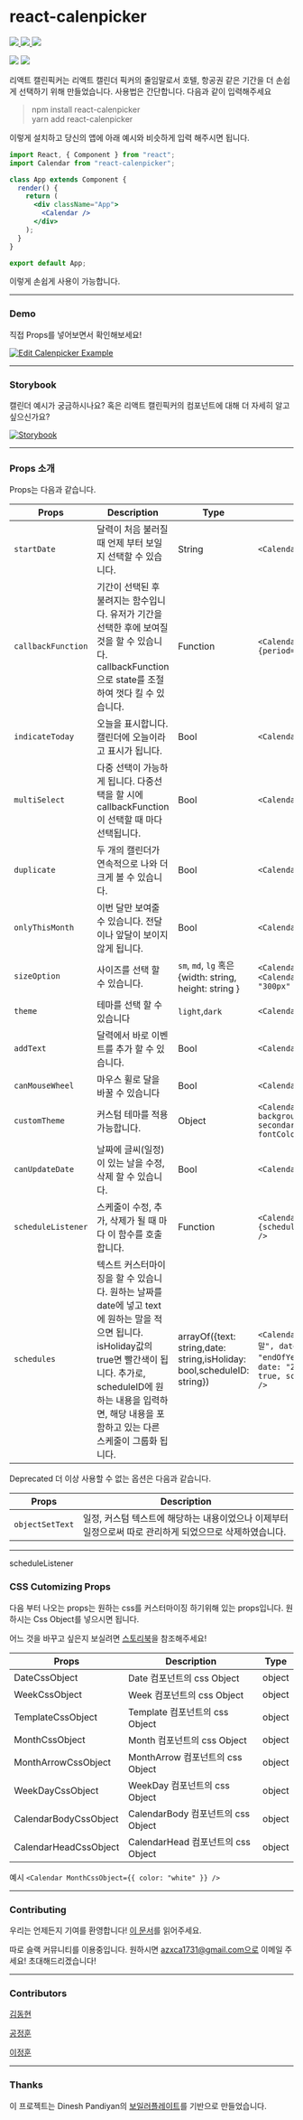 # react-calenpicker

<p>
  <a href="https://travis-ci.org/azxca1731/react-calenpicker">
    <img src="https://travis-ci.org/azxca1731/react-calenpicker.svg?branch=master"/>
  </a>
  <a href="https://www.npmjs.com/package/react-calenpicker">
    <img src="https://img.shields.io/npm/v/react-calenpicker.svg"/>
  </a>
  <a href="https://react-calenpicker-storybook.netlify.com">
    <img src="https://github.com/storybooks/press/blob/master/badges/storybook.svg"/>
  </a>
</p>

<p>
  <img src="./examples/default_ex.gif"/>  
  <img src="./examples/dup_mul_text_dark_ex.gif"/>
</p>
리액트 캘린픽커는 리액트 캘린더 픽커의 줄임말로서 호텔, 항공권 같은 기간을 더 손쉽게 선택하기 위해 만들었습니다. 사용법은 간단합니다. 다음과 같이 입력해주세요

> npm install react-calenpicker
> <br />
> yarn add react-calenpicker

이렇게 설치하고 당신의 앱에 아래 예시와 비슷하게 입력 해주시면 됩니다.

```jsx
import React, { Component } from "react";
import Calendar from "react-calenpicker";

class App extends Component {
  render() {
    return (
      <div className="App">
        <Calendar />
      </div>
    );
  }
}

export default App;
```

이렇게 손쉽게 사용이 가능합니다.

---

### Demo

직접 Props를 넣어보면서 확인해보세요!

[![Edit Calenpicker Example](https://codesandbox.io/static/img/play-codesandbox.svg)](https://codesandbox.io/s/8x4yx51799)

---

### Storybook

캘린더 예시가 궁금하시나요? 혹은 리액트 캘린픽커의 컴포넌트에 대해 더 자세히 알고 싶으신가요?

[![Storybook](https://github.com/storybooks/press/blob/master/badges/storybook.svg)](https://react-calenpicker-storybook.netlify.com/)

---

### Props 소개

Props는 다음과 같습니다.

| Props              | Description                                                                                                                                                                                                                                 | Type                                                                    | Example                                                                                                                                                                    | Default  |
| ------------------ | ------------------------------------------------------------------------------------------------------------------------------------------------------------------------------------------------------------------------------------------- | ----------------------------------------------------------------------- | -------------------------------------------------------------------------------------------------------------------------------------------------------------------------- | -------- |
| `startDate`        | 달력이 처음 불러질때 언제 부터 보일지 선택할 수 있습니다.                                                                                                                                                                                   | String                                                                  | `<Calendar startDate="2018-12-29" />`                                                                                                                                      | False    |
| `callbackFunction` | 기간이 선택된 후 불려지는 함수입니다. 유저가 기간을 선택한 후에 보여질 것을 할 수 있습니다. callbackFunction으로 state를 조절하여 껏다 킬 수 있습니다.                                                                                      | Function                                                                | `<Calendar callbackFunction={period=>console.log(period)} />`                                                                                                              | ( )=>{ } |
| `indicateToday`    | 오늘을 표시합니다. 캘린더에 오늘이라고 표시가 됩니다.                                                                                                                                                                                       | Bool                                                                    | `<Calendar indicateToday />`                                                                                                                                               | False    |
| `multiSelect`      | 다중 선택이 가능하게 됩니다. 다중선택을 할 시에 callbackFunction이 선택할 때 마다 선택됩니다.                                                                                                                                               | Bool                                                                    | `<Calendar multiSelect />`                                                                                                                                                 | False    | \  |
| `duplicate`        | 두 개의 캘린더가 연속적으로 나와 더 크게 볼 수 있습니다.                                                                                                                                                                                    | Bool                                                                    | `<Calendar duplicate />`                                                                                                                                                   | False    |
| `onlyThisMonth`    | 이번 달만 보여줄 수 있습니다. 전달이나 앞달이 보이지 않게 됩니다.                                                                                                                                                                           | Bool                                                                    | `<Calendar onlyThisMonth />`                                                                                                                                               | False    |
| `sizeOption`       | 사이즈를 선택 할 수 있습니다.                                                                                                                                                                                                               | `sm`, `md`, `lg` 혹은 {width: string, height: string }                  | `<Calendar sizeOption="lg" />` or `<Calendar sizeOption= { width: "300px" height: "400px" } />`                                                                            | `md`     |
| `theme`            | 테마를 선택 할 수 있습니다                                                                                                                                                                                                                  | `light`,`dark`                                                          | `<Calendar theme="dark" />`                                                                                                                                                | `light`  |
| `addText`          | 달력에서 바로 이벤트를 추가 할 수 있습니다.                                                                                                                                                                                                 | Bool                                                                    | `<Calendar addText />`                                                                                                                                                     | False    |
| `canMouseWheel`    | 마우스 휠로 달을 바꿀 수 있습니다                                                                                                                                                                                                           | Bool                                                                    | `<Calendar canMouseWheel />`                                                                                                                                               | False    |
| `customTheme`      | 커스텀 테마를 적용 가능합니다.                                                                                                                                                                                                              | Object                                                                  | `<Calendar customTheme={{ backgroundColor: "#efefef", secondaryColor: "#fe88a0", fontColor: "#74c9c6" }} />`                                                               | Null     |
| `canUpdateDate`    | 날짜에 글씨(일정)이 있는 날을 수정,삭제 할 수 있습니다.                                                                                                                                                                                     | Bool                                                                    | `<Calendar canUpdateDate />`                                                                                                                                               | False    |
| `scheduleListener` | 스케줄이 수정, 추가, 삭제가 될 때 마다 이 함수를 호출 합니다.                                                                                                                                                                               | Function                                                                | `<Calendar scheduleListener={schedules=>console.log(schedules)} />`                                                                                                        | () => {} |
| `schedules`        | 텍스트 커스터마이징을 할 수 있습니다. 원하는 날짜를 date에 넣고 text에 원하는 말을 적으면 됩니다. isHoliday값의 true면 빨간색이 됩니다. 추가로, scheduleID에 원하는 내용을 입력하면, 해당 내용을 포함하고 있는 다른 스케줄이 그룹화 됩니다. | arrayOf({text: string,date: string,isHoliday: bool,scheduleID: string}) | `<Calendar schedules={[ { text: "연말", date: "2018-12-31", schduleID: "endOfYear" }, { text: "휴가", date: "2018-12-26", isHoliday: true, scheduleID: "vacation" } ]} />` | [ ]      |

Deprecated
더 이상 사용할 수 없는 옵션은 다음과 같습니다.

| Props           | Description                                                                                              |
| --------------- | -------------------------------------------------------------------------------------------------------- |
| `objectSetText` | 일정, 커스텀 텍스트에 해당하는 내용이었으나 이제부터 일정으로써 따로 관리하게 되었으므로 삭제하였습니다. |

---

scheduleListener

### CSS Cutomizing Props

다음 부터 나오는 props는 원하는 css를 커스터마이징 하기위해 있는 props입니다. 원하시는 Css Object를 넣으시면 됩니다.

어느 것을 바꾸고 싶은지 보실려면 [스토리북](https://react-calenpicker-storybook.netlify.com/)을 참조해주세요!

| Props                 | Description                        | Type   |
| --------------------- | ---------------------------------- | ------ |
| DateCssObject         | Date 컴포넌트의 css Object         | object |
| WeekCssObject         | Week 컴포넌트의 css Object         | object |
| TemplateCssObject     | Template 컴포넌트의 css Object     | object |
| MonthCssObject        | Month 컴포넌트의 css Object        | object |
| MonthArrowCssObject   | MonthArrow 컴포넌트의 css Object   | object |
| WeekDayCssObject      | WeekDay 컴포넌트의 css Object      | object |
| CalendarBodyCssObject | CalendarBody 컴포넌트의 css Object | object |
| CalendarHeadCssObject | CalendarHead 컴포넌트의 css Object | object |

예시 `<Calendar MonthCssObject={{ color: "white" }} />`

---

### Contributing

우리는 언제든지 기여를 환영합니다!
[이 문서](https://github.com/azxca1731/react-calenpicker/blob/master/CONTRIBUTING.md)를 읽어주세요.<br />

따로 슬랙 커뮤니티를 이용중입니다. 원하시면 azxca1731@gmail.com으로 이메일 주세요! 초대해드리겠습니다!

---

### Contributors

[김동현](https://github.com/DongDongKim)<br />

[공정훈](https://github.com/rhdtl78)<br />

[이정훈](https://github.com/azxca1731)<br />

---

### Thanks

이 프로젝트는 Dinesh Pandiyan의 [보일러플레이트](https://github.com/flexdinesh/react-npm-package-boilerplate)를 기반으로 만들었습니다.
